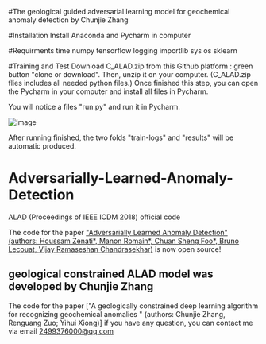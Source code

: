 #The geological guided adversarial learning model for geochemical anomaly detection 
by Chunjie Zhang 

#Installation
Install Anaconda and Pycharm in computer
 
#Requirments
 time
 numpy 
 tensorflow 
 logging
 importlib
 sys
 os
 sklearn

#Training and Test
Download C_ALAD.zip from this Github platform : green button "clone or download". Then, unzip it on your computer. (C_ALAD.zip flies includes all needed python files.) 
Once finished this step, you can open the Pycharm in your computer and install all files in Pycharm.

You will notice a files "run.py" and run it in Pycharm.

![image](https://user-images.githubusercontent.com/87849739/153409331-60f8b7e1-ceb1-49bf-b8d5-e14050782d80.png)

After running finished, the two folds "train-logs" and "results" will be automatic produced. 

 # Adversarially-Learned-Anomaly-Detection
ALAD (Proceedings of IEEE ICDM 2018) official code

The code for the paper ["Adversarially Learned Anomaly Detection" (authors: Houssam Zenati*, Manon Romain*, Chuan Sheng Foo*, Bruno Lecouat, Vijay Ramaseshan Chandrasekhar)](https://arxiv.org/abs/1812.02288) is now open source! 


## geological constrained ALAD model was developed by Chunjie Zhang

The code for the paper ["A geologically constrained deep learning algorithm for recognizing geochemical anomalies  " (authors: Chunjie Zhang, Renguang Zuo; Yihui Xiong)]
if you have any question, you can contact me via email 2499376000@qq.com
